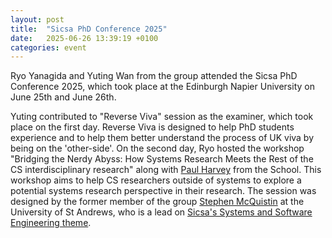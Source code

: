 ```yaml
---
layout: post
title:  "Sicsa PhD Conference 2025"
date:   2025-06-26 13:39:19 +0100
categories: event
---
```


Ryo Yanagida and Yuting Wan from the group attended the Sicsa PhD Conference 2025, which took place at the Edinburgh Napier University on June 25th and June 26th.

Yuting contributed to "Reverse Viva" session as the examiner, which took place on the first day. Reverse Viva is designed to help PhD students experience and to 
help them better understand the process of UK viva by being on the 'other-side'. 
On the second day, Ryo hosted the workshop "Bridging the Nerdy Abyss: How Systems Research Meets the Rest of the CS interdisciplinary research" along with [Paul Harvey](https://www.paul-harvey.org) from the School. 
This workshop aims to help CS researchers outside of systems to explore a potential systems research perspective in their research. 
The session was designed by the former member of the group [Stephen McQuistin](https://www.smcquistin.uk) at the University of St Andrews, who is a lead on [Sicsa's Systems and Software Engineering theme](https://sicsa.ac.uk/research/themes/systems-software-engineering/). 